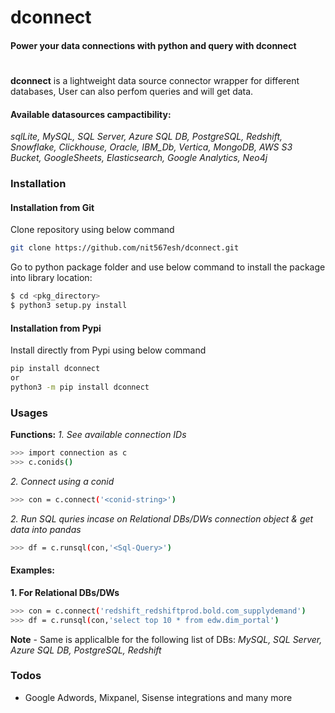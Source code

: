 # **dconnect** 
#### Power your data connections with python and query with dconnect
#
**dconnect** is a lightweight data source connector wrapper for different databases, User can also perfom queries and will get data.
#### Available datasources campactibility:
*sqlLite, MySQL, SQL Server, Azure SQL DB, PostgreSQL, Redshift, Snowflake, Clickhouse, Oracle, IBM_Db, Vertica, MongoDB, AWS S3 Bucket, GoogleSheets, Elasticsearch, Google Analytics, Neo4j*
### Installation
#### Installation from Git
Clone repository using below command
```sh
git clone https://github.com/nit567esh/dconnect.git
```
Go to python package folder and use below command to install the package into library location:

```sh
$ cd <pkg_directory>
$ python3 setup.py install
```
#### Installation from Pypi
Install directly from Pypi using below command
```sh
pip install dconnect 
or
python3 -m pip install dconnect
```
### Usages
**Functions:**
*1. See available connection IDs*
```sh
>>> import connection as c
>>> c.conids()
```
*2. Connect using a conid*
```sh
>>> con = c.connect('<conid-string>')
```
*2. Run SQL quries incase on Relational DBs/DWs connection object & get data into pandas*
```sh
>>> df = c.runsql(con,'<Sql-Query>')
```
#### Examples:
**1. For Relational DBs/DWs**
```sh
>>> con = c.connect('redshift_redshiftprod.bold.com_supplydemand')
>>> df = c.runsql(con,'select top 10 * from edw.dim_portal')
```
**Note** - Same is applicalble for the following list of DBs: *MySQL, SQL Server, Azure SQL DB, PostgreSQL, Redshift* 

### Todos
 - Google Adwords, Mixpanel, Sisense integrations and many more
